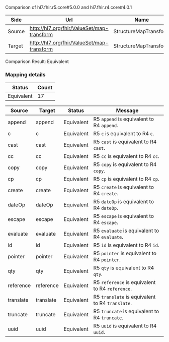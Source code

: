 Comparison of hl7.fhir.r5.core#5.0.0 and hl7.fhir.r4.core#4.0.1

| Side | Url | Name | Title | Description |
| --- | --- | --- | --- | --- |
| Source | http://hl7.org/fhir/ValueSet/map-transform | StructureMapTransform | Structure Map Transform | How data is copied/created. |
| Target | http://hl7.org/fhir/ValueSet/map-transform | StructureMapTransform | StructureMapTransform | How data is copied/created. |


Comparison Result: Equivalent


### Mapping details

| Status | Count |
| ------ | ----- |
Equivalent | 17 |


| Source | Target | Status | Message |
| ------ | ------ | ------ | ------- |
| append | append | Equivalent | R5 `append` is equivalent to R4 `append`. |
| c | c | Equivalent | R5 `c` is equivalent to R4 `c`. |
| cast | cast | Equivalent | R5 `cast` is equivalent to R4 `cast`. |
| cc | cc | Equivalent | R5 `cc` is equivalent to R4 `cc`. |
| copy | copy | Equivalent | R5 `copy` is equivalent to R4 `copy`. |
| cp | cp | Equivalent | R5 `cp` is equivalent to R4 `cp`. |
| create | create | Equivalent | R5 `create` is equivalent to R4 `create`. |
| dateOp | dateOp | Equivalent | R5 `dateOp` is equivalent to R4 `dateOp`. |
| escape | escape | Equivalent | R5 `escape` is equivalent to R4 `escape`. |
| evaluate | evaluate | Equivalent | R5 `evaluate` is equivalent to R4 `evaluate`. |
| id | id | Equivalent | R5 `id` is equivalent to R4 `id`. |
| pointer | pointer | Equivalent | R5 `pointer` is equivalent to R4 `pointer`. |
| qty | qty | Equivalent | R5 `qty` is equivalent to R4 `qty`. |
| reference | reference | Equivalent | R5 `reference` is equivalent to R4 `reference`. |
| translate | translate | Equivalent | R5 `translate` is equivalent to R4 `translate`. |
| truncate | truncate | Equivalent | R5 `truncate` is equivalent to R4 `truncate`. |
| uuid | uuid | Equivalent | R5 `uuid` is equivalent to R4 `uuid`. |

